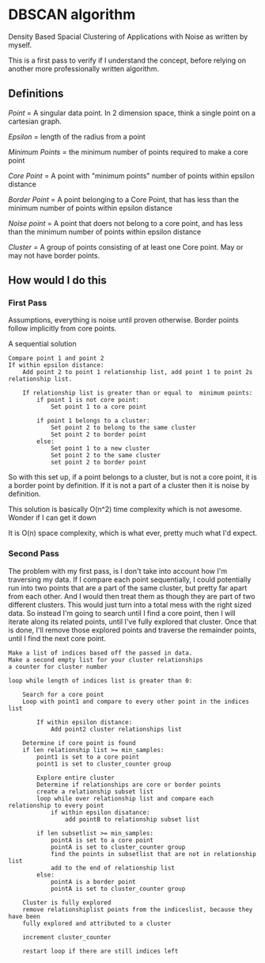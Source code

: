 # DBSCAN algorithm
Density Based Spacial Clustering of Applications with Noise as written by myself.

This is a first pass to verify if I understand the concept, before relying on another more professionally written algorithm.

## Definitions
*Point* = A singular data point. In 2 dimension space, think a single point on a cartesian graph.  

*Epsilon* = length of the radius from a point  

*Minimum Points* = the minimum number of points required to make a core point  

*Core Point* = A point with "minimum points" number of points within epsilon distance  

*Border Point* = A point belonging to a Core Point, that has less than the minimum number of points within epsilon distance  

*Noise point* = A point that doers not belong to a core point, and has less than the minimum number of points within epsilon distance  

*Cluster* = A group of points consisting of at least one Core point.  May or may not have border points.

## How would I do this
### First Pass
Assumptions, everything is noise until proven otherwise. Border points follow implicitly from core points.

A sequential solution
```
Compare point 1 and point 2
If within epsilon distance: 
    Add point 2 to point 1 relationship list, add point 1 to point 2s relationship list.

    If relationship list is greater than or equal to  minimum points:
        if point 1 is not core point:
            Set point 1 to a core point

        if point 1 belongs to a cluster:
            Set point 2 to belong to the same cluster
            Set point 2 to border point
        else:
            Set point 1 to a new cluster
            Set point 2 to the same cluster
            set point 2 to border point
```
So with this set up, if a point belongs to a cluster, but is not a core point, it is a border point by definition. If it is not a part of a cluster then it is noise by definition.

This solution is basically O(n^2) time complexity which is not awesome.  Wonder if I can get it down

It is O(n) space complexity, which is what ever, pretty much what I'd expect.

### Second Pass
The problem with my first pass, is I don't take into account how I'm traversing
my data.  If I compare each point sequentially, I could potentially run into
two points that are a part of the same cluster, but pretty far apart from each
other. And I would then treat them as though they are part of two different 
clusters.  This would just turn into a total mess with the right sized data. 
So instead I'm going to search until I find a core point, then I will iterate 
along its related points, until I've fully explored that cluster. Once that is 
done, I'll remove those explored points and traverse the remainder points, 
until I find the next core point.

```
Make a list of indices based off the passed in data.
Make a second empty list for your cluster relationships
a counter for cluster number

loop while length of indices list is greater than 0:

    Search for a core point
    Loop with point1 and compare to every other point in the indices list

        If within epsilon distance:
            Add point2 cluster relationships list

    Determine if core point is found
    if len relationship list >= min_samples:
        point1 is set to a core point
        point1 is set to cluster_counter group

        Explore entire cluster
        Determine if relationships are core or border points
        create a relationship subset list
        loop while over relationship list and compare each relationship to every point
            if within epsilon disatance:
                add pointB to relationship subset list
            
        if len subsetlist >= min_samples:
            pointA is set to a core point
            pointA is set to cluster_counter group
            find the points in subsetlist that are not in relationship list
            add to the end of relationship list
        else:
            pointA is a border point
            pointA is set to cluster_counter group
        
    Cluster is fully explored
    remove relationshiplist points from the indiceslist, because they have been
    fully explored and attributed to a cluster

    increment cluster_counter

    restart loop if there are still indices left
```